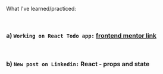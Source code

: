 What I've learned/practiced:

<br/>

### a) `Working on React Todo app:` [frontend mentor link](https://www.frontendmentor.io/challenges/todo-app-Su1_KokOW)

<br/>

### b) `New post on Linkedin:` React - props and state
<br/>




    

